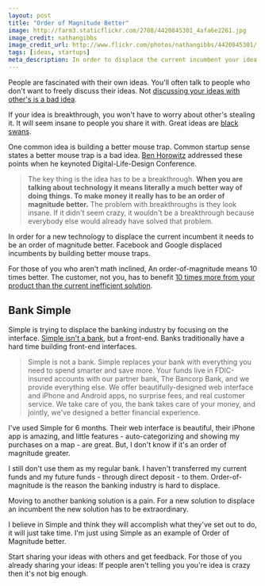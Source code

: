 ```yaml
---
layout: post
title: "Order of Magnitude Better"
image: http://farm3.staticflickr.com/2708/4420845301_4afa6e2261.jpg
image_credit: nathangibbs
image_credit_url: http://www.flickr.com/photos/nathangibbs/4420845301/
tags: [ideas, startups]
meta_description: In order to displace the current incumbent your idea needs to be an order of mangitude better than what the incumbent has.
---
```


People are fascinated with their own ideas. You'll often talk to people who don't want to freely discuss their ideas. Not [discussing your ideas with other's is a bad idea][3].

If your idea is breakthrough, you won't have to worry about other's stealing it. It will seem insane to people you share it with. Great ideas are [black swans][4].

One common idea is building a better mouse trap. Common startup sense states a better mouse trap is a bad idea. [Ben Horowitz][2] addressed these points when he keynoted Digital-Life-Design Conference.

> The key thing is the idea has to be a breakthrough. __When you are talking about technology it means literally a much better way of doing things. To make money it really has to be an order of magnitude better.__ The problem with breakthroughs is they look insane. If it didn't seem crazy, it wouldn't be a breakthrough because everybody else would already have solved that problem.

In order for a new technology to displace the current incumbent it needs to be an order of magnitude better. Facebook and Google  displaced incumbents by building better mouse traps.

For those of you who aren't math inclined, An order-of-magnitude means 10 times better. The customer, not you, has to benefit [10 times more from your product than the current inefficient solution][5].

## Bank Simple

Simple is trying to displace the banking industry by focusing on the interface. [Simple isn't a bank][1], but a front-end. Banks traditionally have a hard time building front-end interfaces.

> Simple is not a bank. Simple replaces your bank with everything you need to spend smarter and save more. Your funds live in FDIC-insured accounts with our partner bank, The Bancorp Bank, and we provide everything else.
> We offer beautifully-designed web interface and iPhone and Android apps, no surprise fees, and real customer service.
> We take care of you, the bank takes care of your money, and jointly, we've designed a better financial experience.  

I've used Simple for 6 months. Their web interface is beautiful, their iPhone app is amazing, and little features - auto-categorizing and showing my purchases on a map - are great. But, I don't know if it's an order of magnitude greater. 

I still don't use them as my regular bank. I haven't transferred my current funds and my future funds - through direct deposit - to them. Order-of-magnitude is the reason the banking industry is hard to displace.

Moving to another banking solution is a pain. For a new solution to displace an incumbent the new solution has to be extraordinary.

I believe in Simple and think they will accomplish what they've set out to do, it will just take time. I'm just using Simple as an example of Order of Magnitude better.

Start sharing your ideas with others and get feedback. For those of you already sharing your ideas: If people aren't telling you you're idea is crazy then it's not big enough.

[1]: https://www.simple.com/faq/
[2]: http://blogs.wsj.com/tech-europe/2013/01/21/investing-in-crazy-ideas-for-tiny-markets/
[3]: /2012/12/enable-comments-on-your-blog
[4]: http://en.wikipedia.org/wiki/Black_swan_theory
[5]: /2012/12/the-problem-you-solve
